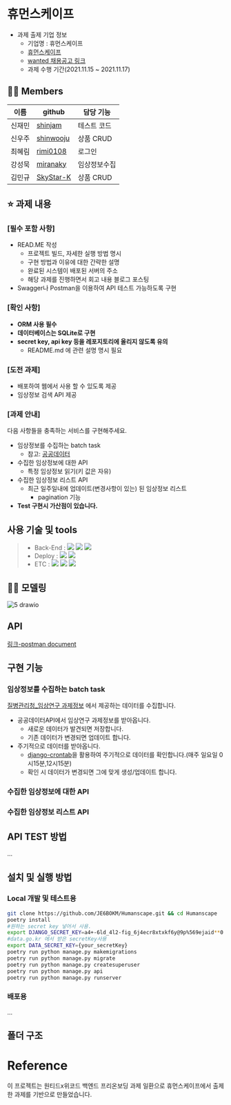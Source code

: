 # 휴먼스케이프

- 과제 출제 기업 정보
  - 기업명 : 휴먼스케이프
  - [휴먼스케이프](https://humanscape.io/kr/index.html)
  - [wanted 채용공고 링크](https://www.wanted.co.kr/wd/41413)
  - 과제 수행 기간(2021.11.15 ~ 2021.11.17)

## 💁‍♀️ Members

| 이름   | github                                    | 담당 기능    |
| ------ | ----------------------------------------- | ------------ |
| 신재민 | [shinjam](https://github.com/shinjam)     | 테스트 코드  |
| 신우주 | [shinwooju](https://github.com/shinwooju) | 상품 CRUD    |
| 최혜림 | [rimi0108](https://github.com/rimi0108)   | 로그인       |
| 강성묵 | [miranaky](https://github.com/miranaky)   | 임상정보수집 |
| 김민규 | [SkyStar-K](https://github.com/SkyStar-K) | 상품 CRUD    |

## ⭐ 과제 내용

### [필수 포함 사항]

- READ.ME 작성
  - 프로젝트 빌드, 자세한 실행 방법 명시
  - 구현 방법과 이유에 대한 간략한 설명
  - 완료된 시스템이 배포된 서버의 주소
  - 해당 과제를 진행하면서 회고 내용 블로그 포스팅
- Swagger나 Postman을 이용하여 API 테스트 가능하도록 구현

### [확인 사항]

- **ORM 사용 필수**
- **데이터베이스는 SQLite로 구현**
- **secret key, api key 등을 레포지토리에 올리지 않도록 유의**
  - README.md 에 관련 설명 명시 필요

### [도전 과제]

- 배포하여 웹에서 사용 할 수 있도록 제공
- 임상정보 검색 API 제공

### [과제 안내]

다음 사항들을 충족하는 서비스를 구현해주세요.

- 임상정보를 수집하는 batch task
  - 참고: [공공데이터](https://www.data.go.kr/data/3074271/fileData.do#/API%20%EB%AA%A9%EB%A1%9D/GETuddi%3Acfc19dda-6f75-4c57-86a8-bb9c8b103887)
- 수집한 임상정보에 대한 API
  - 특정 임상정보 읽기(키 값은 자유)
- 수집한 임상정보 리스트 API
  - 최근 일주일내에 업데이트(변경사항이 있는) 된 임상정보 리스트
    - pagination 기능
- **Test 구현시 가산점이 있습니다.**

## 사용 기술 및 tools

> - Back-End : <img src="https://img.shields.io/badge/Python 3.8-3776AB?style=for-the-badge&logo=Python&logoColor=white"/>&nbsp;<img src="https://img.shields.io/badge/Django 3.2-092E20?style=for-the-badge&logo=Django&logoColor=white"/>&nbsp;<img src="https://img.shields.io/badge/mysql 8.0-1b9e41?style=for-the-badge&logo=Mysql&logoColor=white"/>
> - Deploy : <img src="https://img.shields.io/badge/AWS_EC2-232F3E?style=for-the-badge&logo=Amazon&logoColor=white"/>&nbsp;<img src="https://img.shields.io/badge/Docker-0052CC?style=for-the-badge&logo=Docker&logoColor=white"/>
> - ETC : <img src="https://img.shields.io/badge/Git-F05032?style=for-the-badge&logo=Git&logoColor=white"/>&nbsp;<img src="https://img.shields.io/badge/Github-181717?style=for-the-badge&logo=Github&logoColor=white"/>&nbsp;<img src="https://img.shields.io/badge/Postman-FF6C37?style=for-the-badge&logo=Postman&logoColor=white"/>

## 🏄‍♀️ 모델링

![5 drawio](https://user-images.githubusercontent.com/8315252/139969615-38f01f08-cc1c-427e-87a6-09671525525b.png)

## API

[링크-postman document](https://documenter.getpostman.com/view/16042359/UVBzmpLX)

## 구현 기능

### 임상정보를 수집하는 batch task

[질병관리청\_임상연구 과제정보](https://www.data.go.kr/tcs/dss/selectFileDataDetailView.do?publicDataPk=3074271) 에서 제공하는 데이터를 수집합니다.

- 공공데이터API에서 임상연구 과제정보를 받아옵니다.
  - 새로운 데이터가 발견되면 저장합니다.
  - 기존 데이터가 변경되면 업데이트 합니다.
- 주기적으로 데이터를 받아옵니다.
  - [django-crontab](https://github.com/kraiz/django-crontab)을 활용하여 주기적으로 데이터를 확인합니다.(매주 일요일 0시15분,12시15분)
  - 확인 시 데이터가 변경되면 그에 맞게 생성/업데이트 합니다.

### 수집한 임상정보에 대한 API

### 수집한 임상정보 리스트 API

## API TEST 방법

...

## 설치 및 실행 방법

### Local 개발 및 테스트용

```bash
git clone https://github.com/JE6BOKM/Humanscape.git && cd Humanscape
poetry install
#원하는 secret key 넣어서 사용.
export DJANGO_SECRET_KEY=a4+-6ld_4l2-fig_6j4ecr8xtxkf6y@9p%569ejaid**0
#data.go.kr 에서 받은 secretKey사용
export DATA_SECRET_KEY={your_secretKey}
poetry run python manage.py makemigrations
poetry run python manage.py migrate
poetry run python manage.py createsuperuser
poetry run python manage.py api
poetry run python manage.py runserver
```

### 배포용

...

## 폴더 구조

# Reference

이 프로젝트는 원티드x위코드 백엔드 프리온보딩 과제 일환으로 휴먼스케이프에서 출제한 과제를 기반으로 만들었습니다.
